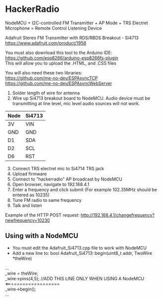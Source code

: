 # HackerRadio
 
NodeMCU + I2C-controlled FM Transmitter + AP Mode + TRS Electret Microphone = Remote Control Listening Device

Adafruit Stereo FM Transmitter with RDS/RBDS Breakout - Si4713
https://www.adafruit.com/product/1958

You must also download this tool to the Arduino IDE: https://github.com/esp8266/arduino-esp8266fs-plugin  
This will allow you to upload the .HTML, and .CSS files  

You will also need these two libraries:  
https://github.com/me-no-dev/ESPAsyncTCP  
https://github.com/me-no-dev/ESPAsyncWebServer  


1. Solder length of wire for antenna
2. Wire up Si4713 breakout board to NodeMCU. Audio device must be transmitting at line level, mic level audio sources will not work.

| Node |  Si4713 |
| --- | --- |
| 3V | VIN |
| GND  | GND |
| D1 | SDA |
| D2 | SCL |
| D6 | RST |

3.  Connect TRS electret mic to Si4714 TRS jack
4.  Upload firmware
5.  Connect to "hackerradio" AP broadcast by NodeMCU
6.  Open browser, navigate to 192.168.4.1
7.  Enter a frequency and click submit  (For example 102.35MHz should be entered as 10235)
8.  Tune FM radio to same frequency
9.  Talk and listen

Example of the HTTP POST request:
http://192.168.4.1/changefrequency?newfrequency=10230


## Using with a NodeMCU

- You must edit the Adafruit_Si4713.cpp file to work with NodeMCU
- Add a new line to: bool Adafruit_Si4713::begin(uint8_t addr, TwoWire *theWire)  

...  
_wire = theWire;  
_wire->pins(4,5);  //ADD THIS LINE ONLY WHEN USING A NodeMCU <===================  
_wire->begin();  
...
